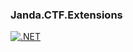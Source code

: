 ### Janda.CTF.Extensions

[![.NET](https://github.com/Jandini/Janda.CTF.Extensions/actions/workflows/dotnet.yml/badge.svg)](https://github.com/Jandini/Janda.CTF.Extensions/actions/workflows/dotnet.yml)


